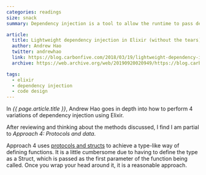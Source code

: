 ```yaml
---
categories: readings
size: snack
summary: Dependency injection is a tool to allow the runtime to pass dependencies into a function. This can be used to swap out implementations based on data being handled, or as a way to provide a mock implementation for testing.

article:
  title: Lightweight dependency injection in Elixir (without the tears)
  author: Andrew Hao
  twitter: andrewhao
  link: https://blog.carbonfive.com/2018/03/19/lightweight-dependency-injection-in-elixir-without-the-tears/
  archive: https://web.archive.org/web/20190920020949/https://blog.carbonfive.com/2018/03/19/lightweight-dependency-injection-in-elixir-without-the-tears/

tags:
  - elixir
  - dependency injection
  - code design
---
```


In _{{ page.article.title }}_, Andrew Hao goes in depth into how to perform 4 variations of dependency injection using Elixir.

After reviewing and thinking about the methods discussed, I find I am partial to _Approach 4: Protocols and data_.

Approach 4 uses [protocols and structs](https://elixir-lang.org/getting-started/protocols.html) to achieve a type-like way of defining functions. It is a little cumbersome due to having to define the type as a Struct, which is passed as the first parameter of the function being called. Once you wrap your head around it, it is a reasonable approach.
